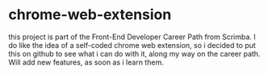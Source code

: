# chrome-web-extension

this project is part of the Front-End Developer Career Path from Scrimba. I do like the idea of a self-coded chrome web extension, so i decided to put this on github 
to see what i can do with it, along my way on the career path. Will add new features, as soon as i learn them.


 
